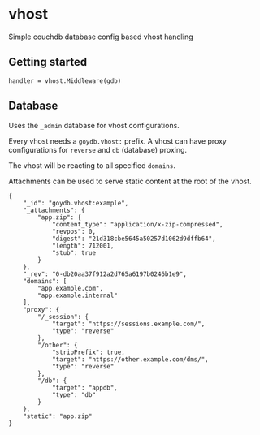 # vhost

Simple couchdb database config based vhost handling

## Getting started

    handler = vhost.Middleware(gdb)

## Database

Uses the `_admin` database for vhost configurations.

Every vhost needs a `goydb.vhost:` prefix. A vhost can have proxy
configurations for `reverse` and `db` (database) proxing.

The vhost will be reacting to all specified `domains`.

Attachments can be used to serve static content at the root
of the vhost.

    {
        "_id": "goydb.vhost:example",
        "_attachments": {
            "app.zip": {
                "content_type": "application/x-zip-compressed",
                "revpos": 0,
                "digest": "21d318cbe5645a50257d1062d9dffb64",
                "length": 712001,
                "stub": true
            }
        },
        "_rev": "0-db20aa37f912a2d765a6197b0246b1e9",
        "domains": [
            "app.example.com",
            "app.example.internal"
        ],
        "proxy": {
            "/_session": {
                "target": "https://sessions.example.com/",
                "type": "reverse"
            },
            "/other": {
                "stripPrefix": true,
                "target": "https://other.example.com/dms/",
                "type": "reverse"
            },
            "/db": {
                "target": "appdb",
                "type": "db"
            }
        },
        "static": "app.zip"
    }
